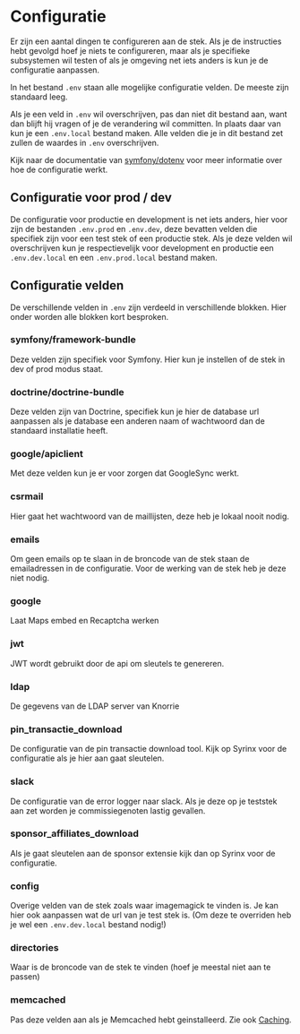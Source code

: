 # Configuratie

Er zijn een aantal dingen te configureren aan de stek. Als je de instructies hebt gevolgd hoef je niets te configureren, maar als je specifieke subsystemen wil testen of als je omgeving net iets anders is kun je de configuratie aanpassen.

In het bestand `.env` staan alle mogelijke configuratie velden. De meeste zijn standaard leeg.

Als je een veld in `.env` wil overschrijven, pas dan niet dit bestand aan, want dan blijft hij vragen of je de verandering wil committen. In plaats daar van kun je een `.env.local` bestand maken. Alle velden die je in dit bestand zet zullen de waardes in `.env` overschrijven.

Kijk naar de documentatie van [symfony/dotenv](https://symfony.com/doc/current/components/dotenv.html) voor meer informatie over hoe de configuratie werkt.

## Configuratie voor prod / dev

De configuratie voor productie en development is net iets anders, hier voor zijn de bestanden `.env.prod` en `.env.dev`, deze bevatten velden die specifiek zijn voor een test stek of een productie stek. Als je deze velden wil overschrijven kun je respectievelijk voor development en productie een `.env.dev.local` en een `.env.prod.local` bestand maken.

## Configuratie velden

De verschillende velden in `.env` zijn verdeeld in verschillende blokken. Hier onder worden alle blokken kort besproken.

### symfony/framework-bundle

Deze velden zijn specifiek voor Symfony. Hier kun je instellen of de stek in dev of prod modus staat.

### doctrine/doctrine-bundle

Deze velden zijn van Doctrine, specifiek kun je hier de database url aanpassen als je database een anderen naam of wachtwoord dan de standaard installatie heeft.

### google/apiclient

Met deze velden kun je er voor zorgen dat GoogleSync werkt.

### csrmail

Hier gaat het wachtwoord van de maillijsten, deze heb je lokaal nooit nodig.

### emails

Om geen emails op te slaan in de broncode van de stek staan de emailadressen in de configuratie. Voor de werking van de stek heb je deze niet nodig.

### google

Laat Maps embed en Recaptcha werken

### jwt

JWT wordt gebruikt door de api om sleutels te genereren.

### ldap

De gegevens van de LDAP server van Knorrie

### pin_transactie_download

De configuratie van de pin transactie download tool. Kijk op Syrinx voor de configuratie als je hier aan gaat sleutelen.

### slack

De configuratie van de error logger naar slack. Als je deze op je teststek aan zet worden je commissiegenoten lastig gevallen.

### sponsor_affiliates_download

Als je gaat sleutelen aan de sponsor extensie kijk dan op Syrinx voor de configuratie.

### config

Overige velden van de stek zoals waar imagemagick te vinden is. Je kan hier ook aanpassen wat de url van je test stek is. (Om deze te overriden heb je wel een `.env.dev.local` bestand nodig!)

### directories

Waar is de broncode van de stek te vinden (hoef je meestal niet aan te passen)

### memcached

Pas deze velden aan als je Memcached hebt geinstalleerd. Zie ook [Caching](caching.md).
